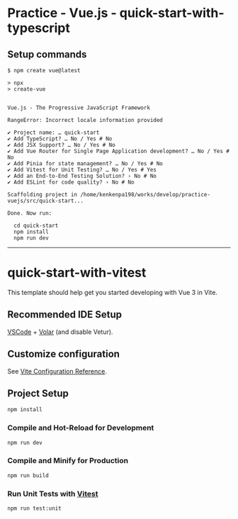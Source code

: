 # Practice - Vue.js - quick-start-with-typescript

## Setup commands

```shell
$ npm create vue@latest

> npx
> create-vue


Vue.js - The Progressive JavaScript Framework

RangeError: Incorrect locale information provided

✔ Project name: … quick-start
✔ Add TypeScript? … No / Yes # No
✔ Add JSX Support? … No / Yes # No
✔ Add Vue Router for Single Page Application development? … No / Yes # No
✔ Add Pinia for state management? … No / Yes # No
✔ Add Vitest for Unit Testing? … No / Yes # Yes
✔ Add an End-to-End Testing Solution? › No # No
✔ Add ESLint for code quality? › No # No

Scaffolding project in /home/kenkenpa198/works/develop/practice-vuejs/src/quick-start...

Done. Now run:

  cd quick-start
  npm install
  npm run dev
```

---

# quick-start-with-vitest

This template should help get you started developing with Vue 3 in Vite.

## Recommended IDE Setup

[VSCode](https://code.visualstudio.com/) + [Volar](https://marketplace.visualstudio.com/items?itemName=Vue.volar) (and disable Vetur).

## Customize configuration

See [Vite Configuration Reference](https://vite.dev/config/).

## Project Setup

```sh
npm install
```

### Compile and Hot-Reload for Development

```sh
npm run dev
```

### Compile and Minify for Production

```sh
npm run build
```

### Run Unit Tests with [Vitest](https://vitest.dev/)

```sh
npm run test:unit
```

